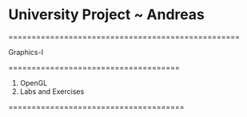 # University Project ~ Andreas
==================================================

Graphics-I

=====================================

1. OpenGL 
2. Labs and Exercises

======================================
